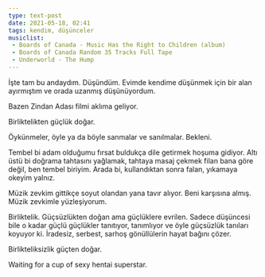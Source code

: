 ```yaml
---
type: text-post
date: 2021-05-18, 02:41
tags: kendim, düşünceler
musiclist:
 - Boards of Canada - Music Has the Right to Children (album)
 - Boards of Canada Random 35 Tracks Full Tape
 - Underworld - The Hump
---
```

İşte tam bu andaydım. Düşündüm. Evimde kendime düşünmek için bir alan ayırmıştım ve orada uzanmış düşünüyordum.

Bazen Zindan Adası filmi aklıma geliyor.

Birliktelikten güçlük doğar.

Öykünmeler, öyle ya da böyle sanmalar ve sanılmalar. Bekleni.

Tembel bi adam olduğumu fırsat buldukça dile getirmek hoşuma gidiyor. Altı üstü bi doğrama tahtasını yağlamak, tahtaya masaj çekmek filan bana göre değil, ben tembel biriyim. Arada bi, kullandıktan sonra falan, yıkamaya okeyim yalnız.

Müzik zevkim gittikçe soyut olandan yana tavır alıyor. Beni karşısına almış. Müzik zevkimle yüzleşiyorum.

Birliktelik. Güçsüzlükten doğan ama güçlüklere evrilen. Sadece düşüncesi bile o kadar güçlü güçlükler tanıtıyor, tanımlıyor ve öyle güçsüzlük tanıları koyuyor ki. İradesiz, serbest, sarhoş gönüllülerin hayat bağını çözer.

Birlikteliksizlik güçten doğar.

Waiting for a cup of sexy hentai superstar.

